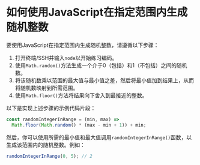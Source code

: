 # 如何使用JavaScript在指定范围内生成随机整数

要使用JavaScript在指定范围内生成随机整数，请遵循以下步骤：

1. 打开终端/SSH并输入`node`以开始练习编码。
2. 使用`Math.random()`方法生成一个介于0（包括）和1（不包括）之间的随机数。
3. 将该随机数乘以范围的最大值与最小值之差，然后将最小值加到结果上，从而将随机数映射到所需范围。
4. 使用`Math.floor()`方法将结果向下舍入到最接近的整数。

以下是实现上述步骤的示例代码片段：

```js
const randomIntegerInRange = (min, max) =>
  Math.floor(Math.random() * (max - min + 1)) + min;
```

然后，你可以使用所需的最小值和最大值调用`randomIntegerInRange()`函数，以生成该范围内的随机整数。例如：

```js
randomIntegerInRange(0, 5); // 2
```
